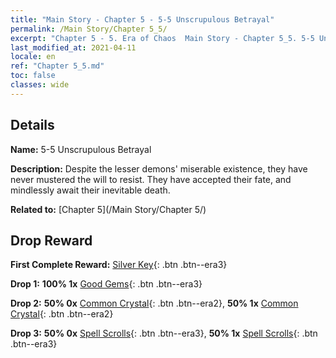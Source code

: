 ```yaml
---
title: "Main Story - Chapter 5 - 5-5 Unscrupulous Betrayal"
permalink: /Main Story/Chapter 5_5/
excerpt: "Chapter 5 - 5. Era of Chaos  Main Story - Chapter 5_5. 5-5 Unscrupulous Betrayal"
last_modified_at: 2021-04-11
locale: en
ref: "Chapter 5_5.md"
toc: false
classes: wide
---
```


## Details

 **Name:** 5-5 Unscrupulous Betrayal

 **Description:** Despite the lesser demons' miserable existence, they have never mustered the will to resist. They have accepted their fate, and mindlessly await their inevitable death.

 **Related to:** [Chapter 5](/Main Story/Chapter 5/)

## Drop Reward

 **First Complete Reward:** [Silver Key](/Items/con_693/){: .btn .btn--era3}

 **Drop 1:** **100% 1x** [Good Gems](/Items/mat_16/){: .btn .btn--era3}

 **Drop 2:** **50% 0x** [Common Crystal](/Items/mat_11/){: .btn .btn--era2}, **50% 1x** [Common Crystal](/Items/mat_11/){: .btn .btn--era2}

 **Drop 3:** **50% 0x** [Spell Scrolls](/Items/con_694/){: .btn .btn--era3}, **50% 1x** [Spell Scrolls](/Items/con_694/){: .btn .btn--era3}

